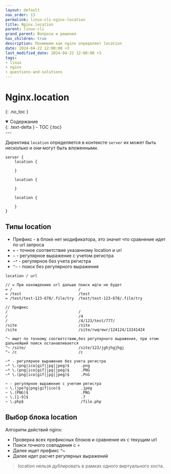 ```yaml
---
layout: default
nav_order: 13
permalink: linux-cli-nginx-location
title: Nginx.location
parent: linux-cli
grand_parent: Вопросы и решения
has_children: true
description: Понимаем как nginx определяет location
date: 2024-04-22 12:00:00 +3
last_modified_date: 2024-04-22 12:00:00 +3
tags:
- linux
- nginx
- questions-and-solutions
---
```


# Nginx.location
{: .no_toc }

<details open markdown="block">
  <summary>
    Содержание
  </summary>
  {: .text-delta }
- TOC
{:toc}
</details>
---

Директива `location` определяется в контексте `server` их может быть несколько и они могут быть вложенными.

```text
server {
    location {
    
    }
       
    location {
        
    }
    
    location {
            
    }
}
```

## Типы location

- Префикс - в блоке нет модификатора, это значит что сравнение идет по url запроса
- `=` - точное соответствие указанному location и uri
- `~` - регулярное выражение с учетом регистра
- `~*` - регулярное без учета регистра
- `^~` - поиск без регулярного выражения


````text
location / url

// = При нахождениие url дальше поиск идти не будет
= /                             /
= /test                         /test
= /test/test-123-678/.file/try  /test/test-123-678/.file/try

// Префикс
/                               /
/                               /4 
/                               /4/123/test/777/
/site                           /site
/site                           /site/rwqrewr/124124/13241424

^~ ищет по точному соответствию,без регулярного выражения, при этом дальнейший поиск останавливается
^~ /site/                       /site/123/jghjhgjhgj
^~ /c                           /с

~* - регулярное выражение без учета регистра
~* \.(png|ico|gif|jpg|jpeg)$     .png
~* \.(png|ico|gif|jpg|jpeg)$     .PNG
~* \.(png|ico|gif|jpg|jpeg)$     .PnG

~ - регулярное выражение с учетом регистра
~ \.(jpe?g|png|gif|ico)$         .jpeg
~ \.(PNG)$                       .PNG
~ \.[1-9]$                       .7
~ \.php$                         /file.php
````

## Выбор блока location

Алгоритм действий nginx:

- Проверка всех префиксных блоков и сравнение их с текущим url
- Поиск точного совпадения с =
- Далее ищет префикс ^~
- Далее идет расчет регулярных выражений


> location нельзя дублировать в рамках одного виртуального хоста.